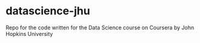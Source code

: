 # datascience-jhu
Repo for the code written for the Data Science course on Coursera by John Hopkins University
